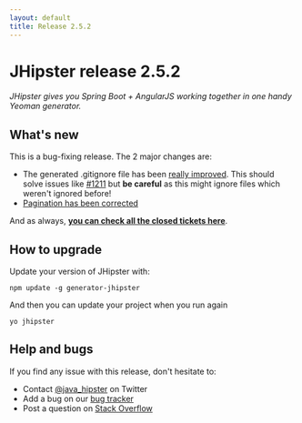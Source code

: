 ```yaml
---
layout: default
title: Release 2.5.2
---
```


JHipster release 2.5.2
==================

*JHipster gives you Spring Boot + AngularJS working together in one handy Yeoman generator.*

What's new
----------

This is a bug-fixing release. The 2 major changes are:

- The generated .gitignore file has been [really improved](https://github.com/jhipster/generator-jhipster/blob/master/app/templates/gitignore). This should solve issues like [#1211](https://github.com/jhipster/generator-jhipster/issues/1211) but __be careful__ as this might ignore files which weren't ignored before!
- [Pagination has been corrected](https://github.com/jhipster/generator-jhipster/issues/1208)

And as always, __[you can check all the closed tickets here](https://github.com/jhipster/generator-jhipster/issues?q=milestone%3A2.5.2+is%3Aclosed)__.

How to upgrade
------------

Update your version of JHipster with:

```
npm update -g generator-jhipster
```

And then you can update your project when you run again

```
yo jhipster
```

Help and bugs
--------------

If you find any issue with this release, don't hesitate to:

- Contact [@java_hipster](https://twitter.com/java_hipster) on Twitter
- Add a bug on our [bug tracker](https://github.com/jhipster/generator-jhipster/issues?state=open)
- Post a question on [Stack Overflow](http://stackoverflow.com/tags/jhipster/info)
